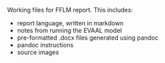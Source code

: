 Working files for FFLM report. This includes: 

- report language, written in markdown
- notes from running the EVAAL model
- pre-formatted .docx files generated using pandoc
- pandoc instructions 
- source images